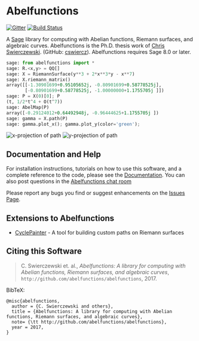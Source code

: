 # Abelfunctions

[![Gitter](https://badges.gitter.im/abelfunctions/abelfunctions.svg)](https://gitter.im/abelfunctions/abelfunctions?utm_source=badge&utm_medium=badge&utm_campaign=pr-badge) [![Build Status](https://travis-ci.org/abelfunctions/abelfunctions.svg?branch=master)](https://travis-ci.org/abelfunctions/abelfunctions)

A [Sage](http://www.sagemath.org) library for computing with Abelian functions, Riemann surfaces, and algebraic curves. Abelfunctions is the Ph.D. thesis work of [Chris Swierczewski](http://www.cswiercz.info). (GitHub: [cswiercz](https://github.com/cswiercz)).  Abelfunctions requires Sage 8.0 or later.

```python
sage: from abelfunctions import *
sage: R.<x,y> = QQ[]
sage: X = RiemannSurface(y**3 + 2*x**3*y - x**7)
sage: X.riemann_matrix()
array([[-1.30901699+0.95105652j, -0.80901699+0.58778525j],
       [-0.80901699+0.58778525j, -1.00000000+1.1755705j ]])
sage: P = X(0)[0]; P
(t, 1/2*t^4 + O(t^7))
sage: AbelMap(P)
array([-0.29124012+0.64492948j, -0.96444625+1.1755705j ])
sage: gamma = X.path(P)
sage: gamma.plot_x(); gamma.plot_y(color='green');
```
![x-projection of path](https://raw.githubusercontent.com/abelfunctions/abelfunctions/master/doc/img/xpath.png)
![y-projection of path](https://raw.githubusercontent.com/abelfunctions/abelfunctions/master/doc/img/ypath.png)

## Documentation and Help

For installation instructions, tutorials on how to use this software, and a complete reference to the code, please see the [Documentation](https://github.com/abelfunctions/abelfunctions/blob/master/doc/README.md). You can also post questions in the [Abelfunctions chat room](https://gitter.im/abelfunctions/abelfunctions)

Please report any bugs you find or suggest enhancements on the [Issues Page](https://github.com/cswiercz/abelfunctions/issues).

## Extensions to Abelfunctions
- [CyclePainter](https://github.com/markopuza/abelfunctions-cyclepainter) - A tool for building custom paths on Riemann surfaces

## Citing this Software

> C. Swierczewski et. al., *Abelfunctions: A library for computing with Abelian
  functions, Riemann surfaces, and algebraic curves*,
  `http://github.com/abelfunctions/abelfunctions`, 2017.

BibTeX:

    @misc{abelfunctions,
      author = {C. Swierczewski and others},
      title = {Abelfunctions: A library for computing with Abelian functions, Riemann surfaces, and algebraic curves},
      note= {\tt http://github.com/abelfunctions/abelfunctions},
      year = 2017,
    }
